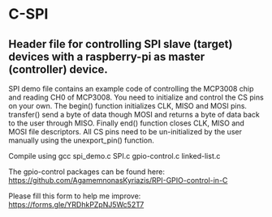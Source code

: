 # C-SPI
## Header file for controlling SPI slave (target) devices with a raspberry-pi as master (controller) device.
SPI demo file contains an example code of controlling the MCP3008 chip and reading CH0 of MCP3008.
You need to initialize and control the CS pins on your own.
The begin() function initializes CLK, MISO and MOSI pins.
transfer() send a byte of data though MOSI and returns a byte of data back to the user through MISO.
Finally end() function closes CLK, MISO and MOSI file descriptors. All CS pins need to be un-initialized by the user manually using the unexport_pin() function.

Compile using gcc spi_demo.c SPI.c gpio-control.c linked-list.c

The gpio-control packages can be found here: https://github.com/AgamemnonasKyriazis/RPI-GPIO-control-in-C

Please fill this form to help me improve: https://forms.gle/YRDhkPZpNJ5Wc52T7
